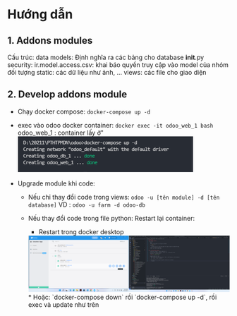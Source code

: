 # Hướng dẫn 
## 1. Addons modules
  Cấu trúc: 
    data
    models: Định nghĩa ra các bảng cho database
      __init__.py
    security:
      ir.model.access.csv: khai báo quyền truy cập vào model của nhóm đối tượng
    static: các dữ liệu như ảnh, ...
    views: các file cho giao diện

## 2. Develop addons module
  * Chạy docker compose: `docker-compose up -d`
  * exec vào odoo docker container: `docker exec -it odoo_web_1 bash`
    odoo_web_1 : container lấy ở" 
    <img src="./dkcpst.png"/>

  * Upgrade module khi code:
    * Nếu chỉ thay đổi code trong views: `odoo -u [tên module] -d [tên database]`
      VD : `odoo -u farm -d odoo-db`

    * Nếu thay đổi code trong file python: Restart lại container:
      * Restart trong docker desktop
      <img src="./docker.png" />
      * Hoặc: `docker-compose down` rồi `docker-compose up -d`, rồi exec và update như trên